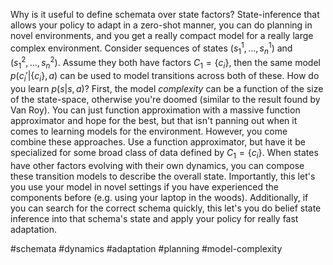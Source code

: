 
Why is it useful to define schemata over state factors? State-inference that allows your policy to adapt in a zero-shot manner, you can do planning in novel environments, and you get a really compact model for a really large complex environment. Consider sequences of states $(s^1_{1}, \ldots, s^1_{n})$ and $(s^2_{1}, \ldots, s^2_{n})$. Assume they both have factors $C_1=\{c_i\}$, then the same model $p(c_i'|\{c_i\},a)$ can be used to model transitions across both of these. How do you learn $p(s|s,a)$? First, the model *complexity* can be a function of the size of the state-space, otherwise you're doomed (similar to the result found by Van Roy). You can just function approximation with a massive function approximator and hope for the best, but that isn't panning out when it comes to learning models for the environment. However, you come combine these approaches. Use a function approximator, but have it be specialized for some broad class of data defined by $C_1=\{c_i\}$. When states have other factors evolving with their own dynamics, you can compose these transition models to describe the overall state. Importantly, this let's you use your model in novel settings if you have experienced the components before (e.g. using your laptop in the woods). Additionally, if you can search for the correct schema quickly, this let's you do belief state inference into that schema's state and apply your policy for really fast adaptation.

#schemata
#dynamics
#adaptation
#planning
#model-complexity
